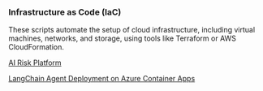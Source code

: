 
 ### Infrastructure as Code (IaC)
 These scripts automate the setup of cloud infrastructure, including virtual machines, networks, and storage, using tools like Terraform or AWS CloudFormation.

<a href="https://github.com/spusgh/IaaS-Scripts/blob/main/AIRiskPlatform.md">AI Risk Platform</a>


<a href="https://github.com/spusgh/IaaS-Scripts/blob/main/LangChainAgentDeployment.md">LangChain Agent Deployment on Azure Container Apps</a>

